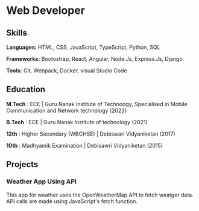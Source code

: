 # Web Developer
## Skills
**Languages:** HTML, CSS, JavaScript, TypeScript, Python, SQL

**Frameworks:** Bootostrap, React, Angular, Node.Js, Express.Js, Django

**Tools:** Git, Webpack, Docker, visual Studio Code


## Education
**M.Tech** : ECE | Guru Nanak Institute of Technoogy, Specialised in Mobile Communication and Network technology (2023)

**B.Tech** : ECE | Guru Nanak Institute of technology (2021)

**12th** : Higher Secondary (WBCHSE) | Debiswari Vidyaniketan (2017)

**10th** : Madhyamik Examination | Debisawri Vidyaniketan (2015)


## Projects 
### Weather App Using API
This app for weather uses the OpenWeatherMap API to fetch weatger data. API calls are made using JavaScript's fetch function.

